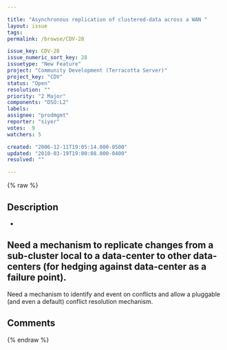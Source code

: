 ```yaml
---

title: "Asynchronous replication of clustered-data across a WAN "
layout: issue
tags: 
permalink: /browse/CDV-28

issue_key: CDV-28
issue_numeric_sort_key: 28
issuetype: "New Feature"
project: "Community Development (Terracotta Server)"
project_key: "CDV"
status: "Open"
resolution: ""
priority: "2 Major"
components: "DSO:L2"
labels: 
assignee: "prodmgmt"
reporter: "siyer"
votes:  9
watchers: 5

created: "2006-12-11T19:05:14.000-0500"
updated: "2010-03-19T19:00:08.000-0400"
resolved: ""

---
```




{% raw %}



## Description

<div markdown="1" class="description">

- 
Need a mechanism to replicate changes from a sub-cluster local to a data-center to other data-centers (for hedging against data-center as a failure point). 
-
Need a mechanism to identify and event on conflicts and allow a pluggable (and even a default) conflict resolution mechanism.

</div>

## Comments



{% endraw %}
